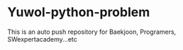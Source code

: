 # Yuwol-python-problem
This is an auto push repository for Baekjoon, Programers, SWexpertacademy...etc
